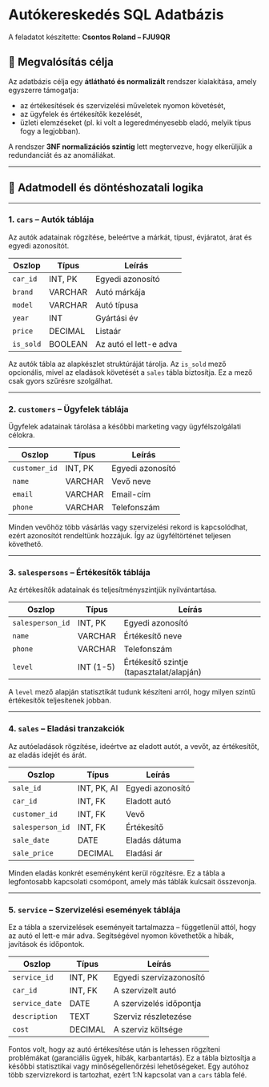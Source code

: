 # Autókereskedés SQL Adatbázis
A feladatot készítette: **Csontos Roland – FJU9QR**

## 🎯 Megvalósítás célja

Az adatbázis célja egy **átlátható és normalizált** rendszer kialakítása, amely egyszerre támogatja:

- az értékesítések és szervizelési műveletek nyomon követését,
- az ügyfelek és értékesítők kezelését,
- üzleti elemzéseket (pl. ki volt a legeredményesebb eladó, melyik típus fogy a legjobban).

A rendszer **3NF normalizációs szintig** lett megtervezve, hogy elkerüljük a redundanciát és az anomáliákat.

---

## 🧱 Adatmodell és döntéshozatali logika

---

### 1. `cars` – Autók táblája

Az autók adatainak rögzítése, beleértve a márkát, típust, évjáratot, árat és egyedi azonosítót.

| Oszlop | Típus | Leírás |
|-------|-------|--------|
| `car_id` | INT, PK | Egyedi azonosító |
| `brand` | VARCHAR | Autó márkája |
| `model` | VARCHAR | Autó típusa |
| `year` | INT | Gyártási év |
| `price` | DECIMAL | Listaár |
| `is_sold` | BOOLEAN | Az autó el lett-e adva |

Az autók tábla az alapkészlet struktúráját tárolja. Az `is_sold` mező opcionális, mivel az eladások követését a `sales` tábla biztosítja. Ez a mező csak gyors szűrésre szolgálhat. 

---

### 2. `customers` – Ügyfelek táblája

Ügyfelek adatainak tárolása a későbbi marketing vagy ügyfélszolgálati célokra.

| Oszlop | Típus | Leírás |
|-------|-------|--------|
| `customer_id` | INT, PK | Egyedi azonosító |
| `name` | VARCHAR | Vevő neve |
| `email` | VARCHAR | Email-cím |
| `phone` | VARCHAR | Telefonszám |

Minden vevőhöz több vásárlás vagy szervizelési rekord is kapcsolódhat, ezért azonosítót rendeltünk hozzájuk. Így az ügyféltörténet teljesen követhető.

---

### 3. `salespersons` – Értékesítők táblája

Az értékesítők adatainak és teljesítményszintjük nyilvántartása.

| Oszlop | Típus | Leírás |
|--------|--------|--------|
| `salesperson_id` | INT, PK | Egyedi azonosító |
| `name` | VARCHAR | Értékesítő neve |
| `phone` | VARCHAR | Telefonszám |
| `level` | INT (1-5) | Értékesítő szintje (tapasztalat/alapján) |

A `level` mező alapján statisztikát tudunk készíteni arról, hogy milyen szintű értékesítők teljesítenek jobban.

---

### 4. `sales` – Eladási tranzakciók

Az autóeladások rögzítése, ideértve az eladott autót, a vevőt, az értékesítőt, az eladás idejét és árát.

| Oszlop | Típus | Leírás |
|--------|--------|--------|
| `sale_id` | INT, PK, AI | Egyedi azonosító |
| `car_id` | INT, FK | Eladott autó |
| `customer_id` | INT, FK | Vevő |
| `salesperson_id` | INT, FK | Értékesítő |
| `sale_date` | DATE | Eladás dátuma |
| `sale_price` | DECIMAL | Eladási ár |

Minden eladás konkrét eseményként kerül rögzítésre. Ez a tábla a legfontosabb kapcsolati csomópont, amely más táblák kulcsait összevonja.

---

### 5. `service` – Szervizelési események táblája

Ez a tábla a szervizelések eseményeit tartalmazza – függetlenül attól, hogy az autó el lett-e már adva. Segítségével nyomon követhetők a hibák, javítások és időpontok.

| Oszlop | Típus | Leírás |
|--------|--------|--------|
| `service_id` | INT, PK | Egyedi szervizazonosító |
| `car_id` | INT, FK | A szervizelt autó |
| `service_date` | DATE | A szervizelés időpontja |
| `description` | TEXT | Szerviz részletezése |
| `cost` | DECIMAL | A szerviz költsége |

Fontos volt, hogy az autó értékesítése után is lehessen rögzíteni problémákat (garanciális ügyek, hibák, karbantartás). Ez a tábla biztosítja a későbbi statisztikai vagy minőségellenőrzési lehetőségeket. Egy autóhoz több szervizrekord is tartozhat, ezért 1:N kapcsolat van a `cars` tábla felé.
